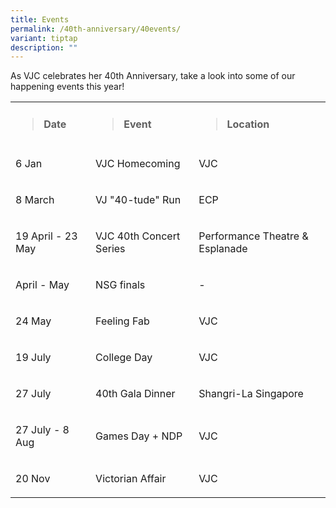 ```yaml
---
title: Events
permalink: /40th-anniversary/40events/
variant: tiptap
description: ""
---
```

<p>As VJC celebrates her 40th Anniversary, take a look into some of our happening
    events this year!</p>
<table>
    <tbody>
        <tr>
            <td rowspan="1" colspan="1">
                <blockquote>
                    <h4><strong>Date</strong></h4>
                </blockquote>
            </td>
            <td rowspan="1" colspan="1">
                <blockquote>
                    <h4><strong>Event</strong></h4>
                </blockquote>
            </td>
            <td rowspan="1" colspan="1">
                <blockquote>
                    <h4><strong>Location</strong></h4>
                </blockquote>
            </td>
        </tr>
        <tr>
            <td rowspan="1" colspan="1">
                <p>6 Jan</p>
            </td>
            <td rowspan="1" colspan="1">
                <p>VJC Homecoming</p>
            </td>
            <td rowspan="1" colspan="1">
                <p>VJC</p>
            </td>
        </tr>
        <tr>
            <td rowspan="1" colspan="1">
                <p>8 March</p>
            </td>
            <td rowspan="1" colspan="1">
                <p>VJ "40-tude" Run</p>
            </td>
            <td rowspan="1" colspan="1">
                <p>ECP</p>
            </td>
        </tr>
        <tr>
            <td rowspan="1" colspan="1">
                <p>19 April - 23 May</p>
            </td>
            <td rowspan="1" colspan="1">
                <p>VJC 40th Concert Series</p>
            </td>
            <td rowspan="1" colspan="1">
                <p>Performance Theatre &amp; Esplanade</p>
            </td>
        </tr>
        <tr>
            <td rowspan="1" colspan="1">
                <p>April - May</p>
            </td>
            <td rowspan="1" colspan="1">
                <p>NSG finals</p>
            </td>
            <td rowspan="1" colspan="1">
                <p>-</p>
            </td>
        </tr>
        <tr>
            <td rowspan="1" colspan="1">
                <p>24 May</p>
            </td>
            <td rowspan="1" colspan="1">
                <p>Feeling Fab</p>
            </td>
            <td rowspan="1" colspan="1">
                <p>VJC</p>
            </td>
        </tr>
        <tr>
            <td rowspan="1" colspan="1">
                <p>19 July</p>
            </td>
            <td rowspan="1" colspan="1">
                <p>College Day</p>
            </td>
            <td rowspan="1" colspan="1">
                <p>VJC</p>
            </td>
        </tr>
        <tr>
            <td rowspan="1" colspan="1">
                <p>27 July</p>
            </td>
            <td rowspan="1" colspan="1">
                <p>40th Gala Dinner</p>
            </td>
            <td rowspan="1" colspan="1">
                <p>Shangri-La Singapore</p>
            </td>
        </tr>
        <tr>
            <td rowspan="1" colspan="1">
                <p>27 July - 8 Aug</p>
            </td>
            <td rowspan="1" colspan="1">
                <p>Games Day + NDP</p>
            </td>
            <td rowspan="1" colspan="1">
                <p>VJC</p>
            </td>
        </tr>
        <tr>
            <td rowspan="1" colspan="1">
                <p>20 Nov</p>
            </td>
            <td rowspan="1" colspan="1">
                <p>Victorian Affair</p>
            </td>
            <td rowspan="1" colspan="1">
                <p>VJC</p>
            </td>
        </tr>
    </tbody>
</table>
<p></p>